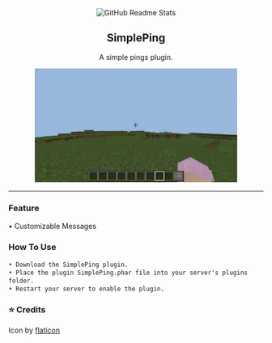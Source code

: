 <p align="center">
 <img width="100px" src="https://i.ibb.co.com/DwLYkg6/20240827-114453.png" align="center" alt="GitHub Readme Stats" />
 <h2 align="center">SimplePing</h2>
 <p align="center">A simple pings plugin.</p>
</p>
<p align="center">
<img src="https://github.com/LuthMC/SimplePing/blob/50aa0a03b6c6a208649ab90043ae4a6befc8a134/SimplePing.gif" alt="" border="0">
</p>

---

### Feature
• Customizable Messages

### How To Use
```
• Download the SimplePing plugin.
• Place the plugin SimplePing.phar file into your server's plugins folder.
• Restart your server to enable the plugin.
```

### ⭐ Credits
Icon by [flaticon](https://www.flaticon.com)
